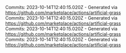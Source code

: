 Commits: 2023-10-14T12:40:15.020Z - Generated via https://github.com/marketplace/actions/artificial-grass
<br>
Commits: 2023-10-14T12:40:15.020Z - Generated via https://github.com/marketplace/actions/artificial-grass
<br>
Commits: 2023-10-14T12:40:15.020Z - Generated via https://github.com/marketplace/actions/artificial-grass
<br>
Commits: 2023-10-14T12:40:15.020Z - Generated via https://github.com/marketplace/actions/artificial-grass
<br>
